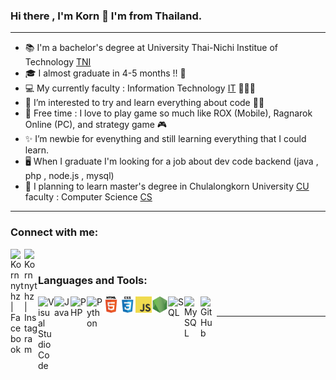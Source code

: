### Hi there , I'm Korn 👋 I'm from Thailand.
---
- 📚 I'm a bachelor's degree at University Thai-Nichi Institue of Technology [TNI][TNI]
- 🎓 I almost graduate in 4-5 months !! 🎉
- 💻 My currently faculty : Information Technology [IT][TNI-IT] 👨🏼‍🎓
- 🤖 I’m interested to try and learn everything about code 🧑‍💻
- 🌟 Free time : I love to play game so much like ROX (Mobile), Ragnarok Online (PC), and strategy game 🎮
- ✨ I’m newbie for evenything and still learning everything that I could learn.
- 🖥️ When I graduate I'm looking for a job about dev code backend (java , php , node.js , mysql) 
- 🎒 I planning to learn master's degree in Chulalongkorn University [CU][CU] faculty : Computer Science [CS][CS]

---
### Connect with me:

[<img align="left" alt="Kornnythz | Facebook" width="22px" src="https://cdn-icons-png.flaticon.com/512/733/733547.png" />][facebook]
[<img align="left" alt="Kornnythz | Instagram" width="22px" src="https://cdn-icons-png.flaticon.com/512/2111/2111463.png" />][instagram]
<br />
### Languages and Tools:
<img align="left" alt="Visual Studio Code" width="26px" src="https://cdn-icons-png.flaticon.com/512/906/906324.png" />
<img align="left" alt="Java" width="26px" src="https://img-premium.flaticon.com/png/512/3291/premium/3291669.png?token=exp=1633356466~hmac=18f743d67e00c8337a36da98e9e8583f" />
<img align="left" alt="PHP" width="26px" src="https://img-premium.flaticon.com/png/512/2721/premium/2721652.png?token=exp=1633356516~hmac=e19d4cd50e4bbd25ab1f374d97c55f80" />
<img align="left" alt="Python" width="26px" src="https://img-premium.flaticon.com/png/512/3098/premium/3098090.png?token=exp=1633356630~hmac=87ef731eb0d50c8f7ec8dea4378a17b0" />
<img align="left" alt="HTML5" width="26px" src="https://raw.githubusercontent.com/github/explore/80688e429a7d4ef2fca1e82350fe8e3517d3494d/topics/html/html.png" />
<img align="left" alt="CSS3" width="26px" src="https://raw.githubusercontent.com/github/explore/80688e429a7d4ef2fca1e82350fe8e3517d3494d/topics/css/css.png" />
<img align="left" alt="JavaScript" width="26px" src="https://raw.githubusercontent.com/github/explore/80688e429a7d4ef2fca1e82350fe8e3517d3494d/topics/javascript/javascript.png" />
<img align="left" alt="Node.js" width="26px" src="https://raw.githubusercontent.com/github/explore/80688e429a7d4ef2fca1e82350fe8e3517d3494d/topics/nodejs/nodejs.png" />
<img align="left" alt="SQL" width="26px" src="https://cdn-icons-png.flaticon.com/512/2621/2621113.png" />
<img align="left" alt="MySQL" width="26px" src="https://cdn-icons-png.flaticon.com/512/1199/1199129.png" />
<img align="left" alt="GitHub" width="26px" src="https://cdn-icons-png.flaticon.com/512/733/733553.png" />

<br />

---

[facebook]: https://www.facebook.com/profile.php?id=100070379765734
[instagram]: https://www.instagram.com/korn.b_
[TNI-IT]: https://www.tni.ac.th/it
[TNI]: https://www.tni.ac.th
[CU]: https://www.chula.ac.th
[CS]: https://www.chula.ac.th/program/computer-science-and-information-technology

